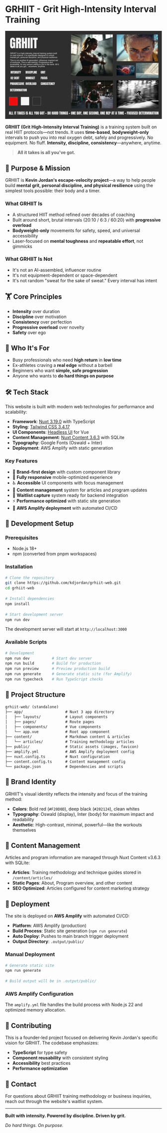 # GRHIIT - Grit High-Intensity Interval Training

![GRHIIT Moodboard](.claude/images/mood.png)

**GRHIIT (Grit High-Intensity Interval Training)** is a training system built on real HIIT protocols—not trends. It uses **time-based**, **bodyweight-only** intervals to push you into real oxygen debt, safely and progressively. No equipment. No fluff. **Intensity, discipline, consistency**—anywhere, anytime.

> **All it takes is all you've got.**

## 🎯 Purpose & Mission

GRHIIT is **Kevin Jordan's escape-velocity project**—a way to help people build **mental grit, personal discipline, and physical resilience** using the simplest tools possible: their body and a timer.

### What GRHIIT Is
- A structured HIIT method refined over decades of coaching
- Built around short, brutal intervals (20:10 / 6:3 / 60:20) with **progressive overload**
- **Bodyweight-only** movements for safety, speed, and universal accessibility
- Laser-focused on **mental toughness** and **repeatable effort**, not gimmicks

### What GRHIIT Is Not
- It's not an AI-assembled, influencer routine
- It's not equipment-dependent or space-dependent
- It's not random "sweat for the sake of sweat." Every interval has intent

## 🏋️ Core Principles

- **Intensity** over duration
- **Discipline** over motivation  
- **Consistency** over perfection
- **Progressive overload** over novelty
- **Safety** over ego

## 💪 Who It's For

- Busy professionals who need **high return** in **low time**
- Ex-athletes craving a **real edge** without a barbell
- Beginners who want **simple, safe progression**
- Anyone who wants to **do hard things on purpose**

## 🛠️ Tech Stack

This website is built with modern web technologies for performance and scalability:

- **Framework**: [Nuxt 3.19.0](https://nuxt.com/) with TypeScript
- **Styling**: [Tailwind CSS 3.4.17](https://tailwindcss.com/)
- **UI Components**: [Headless UI](https://headlessui.com/) for Vue
- **Content Management**: [Nuxt Content 3.6.3](https://content.nuxt.com/) with SQLite
- **Typography**: Google Fonts (Oswald + Inter)
- **Deployment**: AWS Amplify with static generation

### Key Features
- 🎨 **Brand-first design** with custom component library
- 📱 **Fully responsive** mobile-optimized experience
- ♿ **Accessible** UI components with focus management
- 📝 **Content management** system for articles and program updates
- 📧 **Waitlist capture** system ready for backend integration
- ⚡ **Performance optimized** with static site generation
- 🚀 **AWS Amplify deployment** with automated CI/CD

## 🚀 Development Setup

### Prerequisites
- Node.js 18+ 
- npm (converted from pnpm workspaces)

### Installation

```bash
# Clone the repository
git clone https://github.com/kdjordan/grhiit-web.git
cd grhiit-web

# Install dependencies
npm install

# Start development server
npm run dev
```

The development server will start at `http://localhost:3000`

### Available Scripts

```bash
# Development
npm run dev          # Start dev server
npm run build        # Build for production  
npm run preview      # Preview production build
npm run generate     # Generate static site (for Amplify)
npm run typecheck    # Run TypeScript checks
```

## 📁 Project Structure

```
grhiit-web/ (standalone)
├── app/                   # Nuxt 3 app directory
│   ├── layouts/           # Layout components
│   ├── pages/             # Route pages
│   ├── components/        # Vue components
│   └── app.vue            # Root app component
├── content/               # Markdown content & articles
│   └── articles/          # Training methodology articles
├── public/                # Static assets (images, favicon)
├── amplify.yml            # AWS Amplify deployment config
├── nuxt.config.ts         # Nuxt configuration
├── content.config.ts      # Content management config
└── package.json           # Dependencies and scripts
```

## 🎨 Brand Identity

GRHIIT's visual identity reflects the intensity and focus of the training method:

- **Colors**: Bold red (`#F20D0D`), deep black (`#202124`), clean whites
- **Typography**: Oswald (display), Inter (body) for maximum impact and readability
- **Aesthetic**: High-contrast, minimal, powerful—like the workouts themselves

## 📖 Content Management

Articles and program information are managed through Nuxt Content v3.6.3 with SQLite:

- **Articles**: Training methodology and technique guides stored in `/content/articles/`
- **Static Pages**: About, Program overview, and other content
- **SEO Optimized**: Articles configured for content marketing strategy

## 🚀 Deployment

The site is deployed on **AWS Amplify** with automated CI/CD:

- **Platform**: AWS Amplify (production)
- **Build Process**: Static site generation (`npm run generate`)
- **Auto Deploy**: Pushes to main branch trigger deployment
- **Output Directory**: `.output/public/`

### Manual Deployment
```bash
# Generate static site
npm run generate

# Build output will be in .output/public/
```

### AWS Amplify Configuration
The `amplify.yml` file handles the build process with Node.js 22 and optimized memory allocation.

## 🤝 Contributing

This is a founder-led project focused on delivering Kevin Jordan's specific vision for GRHIIT. The codebase emphasizes:

- **TypeScript** for type safety
- **Component reusability** with consistent styling
- **Accessibility** best practices
- **Performance optimization**

## 📧 Contact

For questions about GRHIIT training methodology or business inquiries, reach out through the website's waitlist system.

---

**Built with intensity. Powered by discipline. Driven by grit.**

*Do hard things. On purpose.*